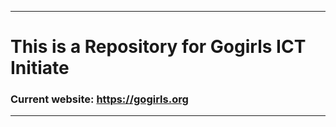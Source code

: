 ***********************
# This is a Repository for Gogirls ICT Initiate
### Current website: https://gogirls.org
*************